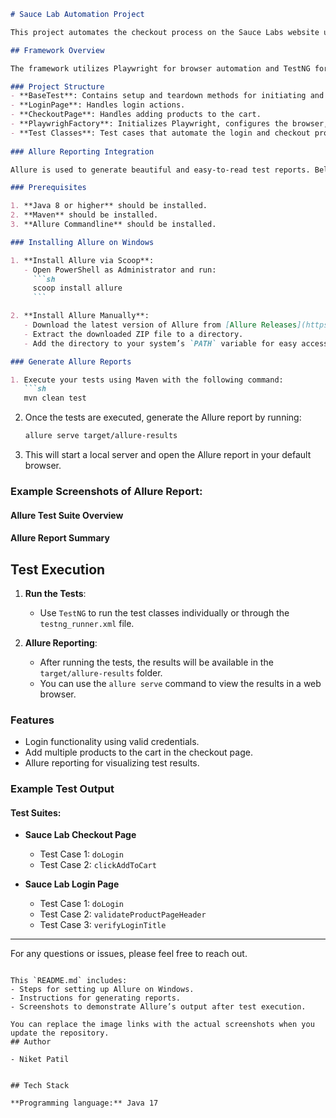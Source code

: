 ```markdown
# Sauce Lab Automation Project

This project automates the checkout process on the Sauce Labs website using Playwright with Java and generates reports using Allure.

## Framework Overview

The framework utilizes Playwright for browser automation and TestNG for test execution. Allure is integrated to generate visually appealing and detailed reports of the test execution.

### Project Structure
- **BaseTest**: Contains setup and teardown methods for initiating and closing the browser.
- **LoginPage**: Handles login actions.
- **CheckoutPage**: Handles adding products to the cart.
- **PlaywrighFactory**: Initializes Playwright, configures the browser, and handles screenshots.
- **Test Classes**: Test cases that automate the login and checkout processes.
  
### Allure Reporting Integration

Allure is used to generate beautiful and easy-to-read test reports. Below are the steps to install and configure Allure on your system:

### Prerequisites

1. **Java 8 or higher** should be installed.
2. **Maven** should be installed.
3. **Allure Commandline** should be installed.

### Installing Allure on Windows

1. **Install Allure via Scoop**:
   - Open PowerShell as Administrator and run:
     ```sh
     scoop install allure
     ```

2. **Install Allure Manually**:
   - Download the latest version of Allure from [Allure Releases](https://github.com/allure-framework/allure2/releases).
   - Extract the downloaded ZIP file to a directory.
   - Add the directory to your system’s `PATH` variable for easy access.

### Generate Allure Reports

1. Execute your tests using Maven with the following command:
   ```sh
   mvn clean test
   ```

2. Once the tests are executed, generate the Allure report by running:
   ```sh
   allure serve target/allure-results
   ```

3. This will start a local server and open the Allure report in your default browser.

### Example Screenshots of Allure Report:

#### Allure Test Suite Overview


#### Allure Report Summary


## Test Execution

1. **Run the Tests**:
   - Use `TestNG` to run the test classes individually or through the `testng_runner.xml` file.

2. **Allure Reporting**:
   - After running the tests, the results will be available in the `target/allure-results` folder.
   - You can use the `allure serve` command to view the results in a web browser.

### Features
- Login functionality using valid credentials.
- Add multiple products to the cart in the checkout page.
- Allure reporting for visualizing test results.
  
### Example Test Output

#### Test Suites:
- **Sauce Lab Checkout Page**
  - Test Case 1: `doLogin`
  - Test Case 2: `clickAddToCart`

- **Sauce Lab Login Page**
  - Test Case 1: `doLogin`
  - Test Case 2: `validateProductPageHeader`
  - Test Case 3: `verifyLoginTitle`
  
---

For any questions or issues, please feel free to reach out.
```

This `README.md` includes:
- Steps for setting up Allure on Windows.
- Instructions for generating reports.
- Screenshots to demonstrate Allure’s output after test execution.

You can replace the image links with the actual screenshots when you update the repository.
## Author

- Niket Patil


## Tech Stack

**Programming language:** Java 17


